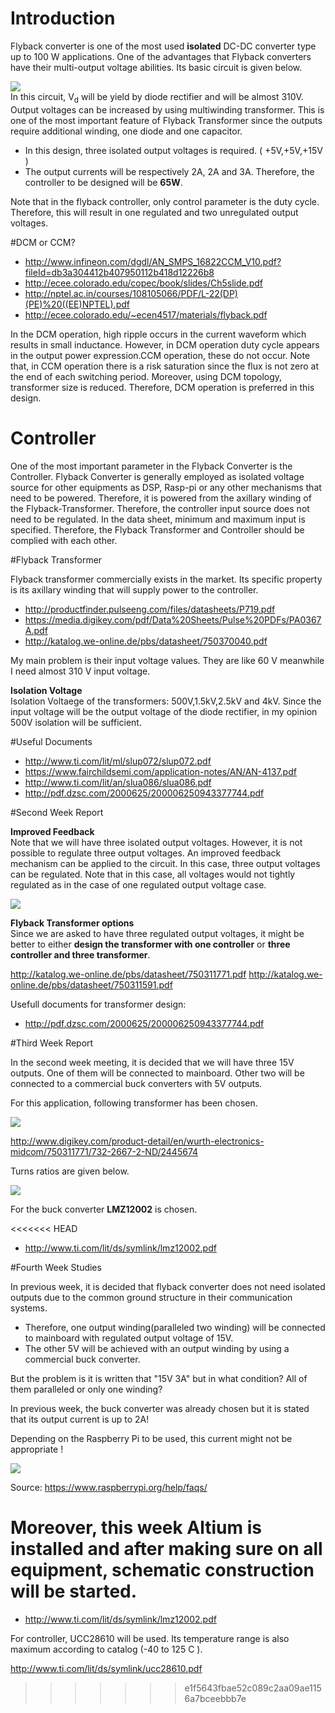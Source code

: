 # Introduction   
Flyback converter is one of the most used **isolated** DC-DC converter type up to 100 W applications. One of the advantages that Flyback converters  have their multi-output voltage abilities. Its basic circuit is given below. 

![](./Images/flyback_basic_circuit.png)  
In this circuit, V<sub>d</sub> will be yield by diode rectifier and will be almost 310V. Output voltages can be increased by using multiwinding transformer. This is one of the most important feature of Flyback Transformer since the outputs require additional winding, one diode and one capacitor.

- In this design, three isolated output voltages is required. ( +5V,+5V,+15V ) 
- The output currents will be respectively 2A, 2A and 3A. Therefore, the controller to be designed will be **65W**.

Note that in the flyback controller, only control parameter is the duty cycle. Therefore, this will result in one regulated and two unregulated output voltages. 


#DCM or CCM?

- http://www.infineon.com/dgdl/AN_SMPS_16822CCM_V10.pdf?fileId=db3a304412b407950112b418d12226b8
- http://ecee.colorado.edu/copec/book/slides/Ch5slide.pdf
- http://nptel.ac.in/courses/108105066/PDF/L-22(DP)(PE)%20((EE)NPTEL).pdf
- http://ecee.colorado.edu/~ecen4517/materials/flyback.pdf


In the DCM operation, high ripple occurs in the current waveform which results in small inductance. However, in DCM operation duty cycle appears in the output power expression.CCM operation, these do not occur. Note that, in CCM operation there is a risk saturation since the flux is not zero at the end of each switching period. Moreover, using DCM topology, transformer size is reduced. Therefore, DCM operation is preferred in this design.



# Controller  
One of the most important parameter in the Flyback Converter is the Controller. Flyback Converter is generally employed as isolated voltage source for other equipments as DSP, Rasp-pi or any other mechanisms that need to be powered. Therefore, it is powered from the axillary winding of the Flyback-Transformer. Therefore, the controller input source does not need to be regulated. In the data sheet, minimum and maximum input is specified. Therefore, the Flyback Transformer and Controller should be complied with each other. 

#Flyback Transformer 

Flyback transformer commercially exists in the market. Its specific property is its axillary winding that will supply power to the controller. 

- http://productfinder.pulseeng.com/files/datasheets/P719.pdf
- https://media.digikey.com/pdf/Data%20Sheets/Pulse%20PDFs/PA0367A.pdf
- http://katalog.we-online.de/pbs/datasheet/750370040.pdf

My main problem is their input voltage values. They are like 60 V meanwhile I need almost 310 V input voltage. 

**Isolation Voltage**  
Isolation Voltaege of the transformers: 500V,1.5kV,2.5kV and 4kV. Since the input voltage will be the output voltage of the diode rectifier, in my opinion 500V isolation will be sufficient. 

#Useful Documents 

- http://www.ti.com/lit/ml/slup072/slup072.pdf
- https://www.fairchildsemi.com/application-notes/AN/AN-4137.pdf
- http://www.ti.com/lit/an/slua086/slua086.pdf  
- http://pdf.dzsc.com/2000625/200006250943377744.pdf

#Second Week Report  

**Improved Feedback**  
Note that we will have three isolated output voltages. However, it is not possible to regulate three output voltages. An improved feedback mechanism can be applied to the circuit. In this case, three output voltages can be regulated. Note that in this case, all voltages would not tightly regulated as in the case of one regulated output voltage case.  

![](./Images/Improved_Feedback.png)  


**Flyback Transformer options**  
Since we are asked to have three regulated output voltages, it might be better to either **design the transformer with one controller** or **three controller and three transformer**.  

http://katalog.we-online.de/pbs/datasheet/750311771.pdf
http://katalog.we-online.de/pbs/datasheet/750311591.pdf

Usefull documents for transformer design:  
- http://pdf.dzsc.com/2000625/200006250943377744.pdf  


#Third Week Report  

In the second week meeting, it is decided that we will have three 15V outputs. One of them will be connected to 
mainboard. Other two will be connected to a commercial buck converters with 5V outputs.  

For this application, following transformer has been chosen.  

![](./Images/chosen_transformer.jpg)  

http://www.digikey.com/product-detail/en/wurth-electronics-midcom/750311771/732-2667-2-ND/2445674 

Turns ratios are given below.


![](./Images/turnsratio.jpg)  

  For the buck converter **LMZ12002** is chosen. 

<<<<<<< HEAD
 - http://www.ti.com/lit/ds/symlink/lmz12002.pdf

#Fourth Week Studies  

In previous week, it is decided that flyback converter does not need isolated outputs due to the common ground structure in their communication systems. 

-  Therefore, one output winding(paralleled two winding) will be connected to mainboard with regulated output voltage of 15V.
-  The other 5V will be achieved with an output winding by using a commercial buck converter. 
  
But the problem is it is written that "15V 3A" but in what condition? All of them paralleled or only one winding?  
 
In previous week, the buck converter was already chosen but it is stated that its output current is up to 2A! 

Depending on the Raspberry Pi to be used, this current might not be appropriate ! 

![](./Images/raspberrypi.jpg)  
 
Source: https://www.raspberrypi.org/help/faqs/ 

Moreover, this week Altium is installed and after making sure on all equipment, schematic construction will be started.
=======
 - http://www.ti.com/lit/ds/symlink/lmz12002.pdf 


For controller, UCC28610 will be used. Its temperature range is also maximum according to catalog (-40 to 125 C ).

http://www.ti.com/lit/ds/symlink/ucc28610.pdf
>>>>>>> e1f5643fbae52c089c2aa09ae1156a7bceebbb7e

